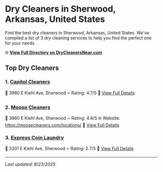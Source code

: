 # Dry Cleaners in Sherwood, Arkansas, United States

Find the best dry cleaners in Sherwood, Arkansas, United States. We've compiled a list of 3 dry cleaning services to help you find the perfect one for your needs.

🌐 **[View Full Directory on DryCleanersNear.com](https://drycleanersnear.com/city/US/Arkansas/Sherwood)**

## Top Dry Cleaners

### 1. [Capitol Cleaners](https://drycleanersnear.com/dryCleaner/686887336c86ac6c48acf32d/capitol-cleaners)
📍 3980 E Kiehl Ave, Sherwood
⭐ Rating: 4.7/5
🔗 [View Full Details](https://drycleanersnear.com/dryCleaner/686887336c86ac6c48acf32d/capitol-cleaners)

### 2. [Moose Cleaners](https://drycleanersnear.com/dryCleaner/6868872f6c86ac6c48acf2c6/moose-cleaners)
📍 3960 E Kiehl Ave, Sherwood
⭐ Rating: 4.4/5
🌐 Website: https://moosecleaners.com/locations/
🔗 [View Full Details](https://drycleanersnear.com/dryCleaner/6868872f6c86ac6c48acf2c6/moose-cleaners)

### 3. [Express Coin Laundry](https://drycleanersnear.com/dryCleaner/6868875a6c86ac6c48acf55f/express-coin-laundry)
📍 3301 E Kiehl Ave, Sherwood
⭐ Rating: 2.7/5
🔗 [View Full Details](https://drycleanersnear.com/dryCleaner/6868875a6c86ac6c48acf55f/express-coin-laundry)


---

*Last updated: 8/23/2025*
